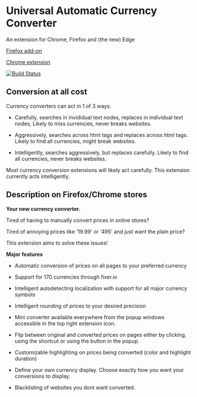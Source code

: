 # Universal Automatic Currency Converter

An extension for Chrome, Firefox and (the new) Edge

[Firefox add-on](https://addons.mozilla.org/en-US/firefox/addon/ua-currency-converter/)

[Chrome extension](https://chrome.google.com/webstore/detail/universal-automatic-curre/hbjagjepkeogombomfeefdmjnclgojli)

[![Build Status](https://travis-ci.com/Baizey/UniversalAutomaticCurrencyConverter.svg?branch=deployed)](https://travis-ci.com/Baizey/UniversalAutomaticCurrencyConverter)

## Conversion at all cost

Currency converters can act in 1 of 3 ways:

- Carefully, searches in invididual text nodes, replaces in individual text nodes, Likely to miss currencies, never breaks websites.

- Aggressively, searches across html tags and replaces across html tags. Likely to find all currencies, might break websites.

- Intelligently, searches aggressively, but replaces carefully. Likely to find all currencies, never breaks websites.

Most currency conversion extensions will likely act carefully. This extension currently acts intelligently.

## Description on Firefox/Chrome stores

<strong>Your new currency converter.</strong>

Tired of having to manually convert prices in online stores?

Tired of annoying prices like '19.99' or '495' and just want the plain price?

This extension aims to solve these issues!

<b>Major features</b>

- Automatic conversion of prices on all pages to your preferred currency

- Support for 170 currencies through fixer.io

- Intelligent autodetecting localization with support for all major currency symbols

- Intelligent rounding of prices to your desired precision

- Mini converter available everywhere from the popup windows accessible in the top right extension icon.

- Flip between original and converted prices on pages either by clicking, using the shortcut or using the button in the popup.

- Customizable highlighting on prices being converted (color and highlight duration)

- Define your own currency display. Choose exactly how you want your conversions to display.

- Blacklisting of websites you dont want converted.
